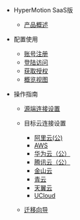 * HyperMotion SaaS版
  * [产品概述](saas/1.saas.md)

* 配置使用
  * [账号注册](saas/2.register.md)
  * [登陆访问](saas/3.login.md)
  * [获取授权](saas/4.license.md)
  * [概览视图](saas/5.overview.md)

* 操作指南
  * [源端连接设置](saas/6.sourcon.md)
  * 目标云连接设置
  
    * [阿里云(公)](saas/tarcloud/aliyun.md)
	* [AWS](saas/tarcloud/AWS.md)
	* [华为云（公）](saas/tarcloud/TechWave.md)
    * [腾讯云（公）](saas/tarcloud/Tencent.md)
	* [金山云](saas/tarcloud/KingCloud.md)
    * [青云](saas/tarcloud/Tencent.md)
    * [天翼云](saas/tarcloud/Tencent.md)
    * [UCloud](saas/tarcloud/Tencent.md)

  * [迁移向导](saas/7.migrawiz.md)
  

